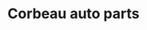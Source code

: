 ---
title: "Corbeau auto parts"
url: /route-nationale-1-carrefou-turene/corbeau-auto-parts/
shop: neumáticos
---